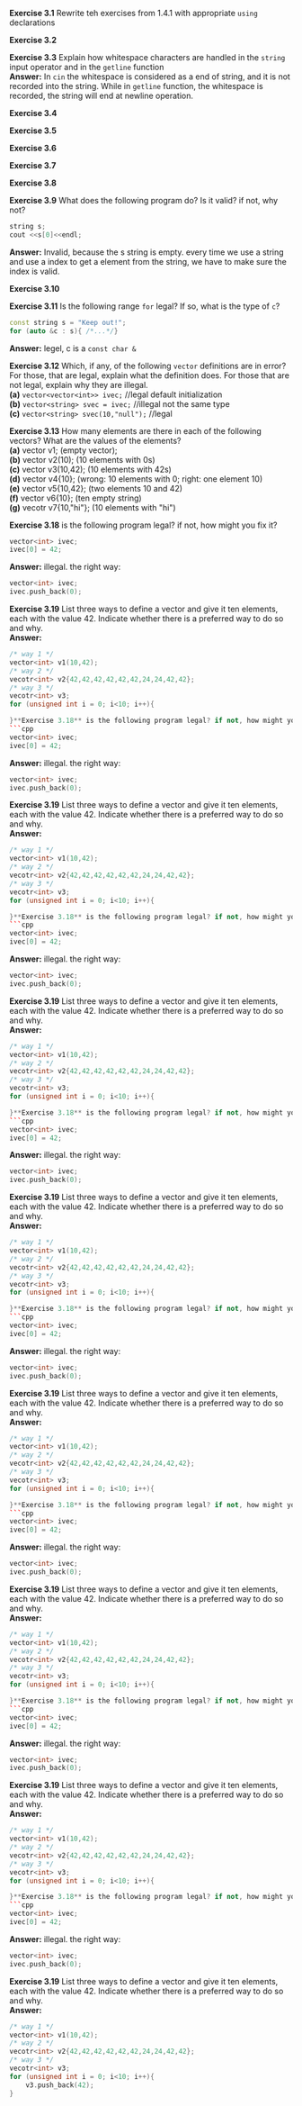 **Exercise 3.1** Rewrite teh exercises from 1.4.1 with appropriate `using` declarations<br />


**Exercise 3.2**


**Exercise 3.3** Explain how whitespace characters are handled in the `string` input operator and in the `getline` function <br />
**Answer:** In `cin` the whitespace is considered as a end of string, and it is not recorded into the string. While in `getline` function, the whitespace is recorded, the string will end at newline operation.


**Exercise 3.4** 


**Exercise 3.5**


**Exercise 3.6**


**Exercise 3.7**


**Exercise 3.8**


**Exercise 3.9** What does the following program do? Is it valid? if not, why not?
```cpp
string s;
cout <<s[0]<<endl;
```
**Answer:** Invalid, because the s string is empty. every time we use a string and use a index to get a element from the string, we have to make sure the index is valid.


**Exercise 3.10**


**Exercise 3.11** Is the following range `for` legal? If so, what is the type of `c`?
```cpp
const string s = "Keep out!";
for (auto &c : s){ /*...*/}
```
**Answer:** legel, c is a `const char &` 


**Exercise 3.12** Which, if any, of the following `vector` definitions are in error? For those, that are legal, explain what the definition does. For those that are not legal, explain why they are illegal.<br />
**(a)** `vector<vector<int>> ivec;` //legal default initialization<br />
**(b)** `vector<string> svec = ivec;` //illegal not the same type<br />
**(c)** `vector<string> svec(10,"null");` //legal


**Exercise 3.13** How many elements are there in each of the following vectors? What are the values of the elements?<br />
**(a)** vector<int> v1; (empty vector);<br />
**(b)** vector<int> v2(10); (10 elements with 0s)<br />
**(c)** vector<int> v3(10,42); (10 elements with 42s)<br />
**(d)** vector<int> v4{10}; (wrong: 10 elements with 0; right: one element 10)<br />
**(e)** vector<int> v5{10,42}; (two elements 10 and 42)<br />
**(f)** vector<string> v6{10}; (ten empty string)<br />
**(g)** vecotr<string> v7{10,"hi"}; (10 elements with "hi")



**Exercise 3.18** is the following program legal? if not, how might you fix it?
```cpp
vector<int> ivec;
ivec[0] = 42;
```
**Answer:** illegal. the right way:
```cpp
vector<int> ivec;
ivec.push_back(0);
```


**Exercise 3.19** List three ways to define a vector and give it ten elements, each with the value 42. Indicate whether there is a preferred way to do so and why.<br />
**Answer:**
```cpp
/* way 1 */
vector<int> v1(10,42);
/* way 2 */
vecotr<int> v2{42,42,42,42,42,42,24,24,42,42};
/* way 3 */
vecotr<int> v3;
for (unsigned int i = 0; i<10; i++){

}**Exercise 3.18** is the following program legal? if not, how might you fix it?
```cpp
vector<int> ivec;
ivec[0] = 42;
```
**Answer:** illegal. the right way:
```cpp
vector<int> ivec;
ivec.push_back(0);
```


**Exercise 3.19** List three ways to define a vector and give it ten elements, each with the value 42. Indicate whether there is a preferred way to do so and why.<br />
**Answer:**
```cpp
/* way 1 */
vector<int> v1(10,42);
/* way 2 */
vecotr<int> v2{42,42,42,42,42,42,24,24,42,42};
/* way 3 */
vecotr<int> v3;
for (unsigned int i = 0; i<10; i++){

}**Exercise 3.18** is the following program legal? if not, how might you fix it?
```cpp
vector<int> ivec;
ivec[0] = 42;
```
**Answer:** illegal. the right way:
```cpp
vector<int> ivec;
ivec.push_back(0);
```


**Exercise 3.19** List three ways to define a vector and give it ten elements, each with the value 42. Indicate whether there is a preferred way to do so and why.<br />
**Answer:**
```cpp
/* way 1 */
vector<int> v1(10,42);
/* way 2 */
vecotr<int> v2{42,42,42,42,42,42,24,24,42,42};
/* way 3 */
vecotr<int> v3;
for (unsigned int i = 0; i<10; i++){

}**Exercise 3.18** is the following program legal? if not, how might you fix it?
```cpp
vector<int> ivec;
ivec[0] = 42;
```
**Answer:** illegal. the right way:
```cpp
vector<int> ivec;
ivec.push_back(0);
```


**Exercise 3.19** List three ways to define a vector and give it ten elements, each with the value 42. Indicate whether there is a preferred way to do so and why.<br />
**Answer:**
```cpp
/* way 1 */
vector<int> v1(10,42);
/* way 2 */
vecotr<int> v2{42,42,42,42,42,42,24,24,42,42};
/* way 3 */
vecotr<int> v3;
for (unsigned int i = 0; i<10; i++){

}**Exercise 3.18** is the following program legal? if not, how might you fix it?
```cpp
vector<int> ivec;
ivec[0] = 42;
```
**Answer:** illegal. the right way:
```cpp
vector<int> ivec;
ivec.push_back(0);
```


**Exercise 3.19** List three ways to define a vector and give it ten elements, each with the value 42. Indicate whether there is a preferred way to do so and why.<br />
**Answer:**
```cpp
/* way 1 */
vector<int> v1(10,42);
/* way 2 */
vecotr<int> v2{42,42,42,42,42,42,24,24,42,42};
/* way 3 */
vecotr<int> v3;
for (unsigned int i = 0; i<10; i++){

}**Exercise 3.18** is the following program legal? if not, how might you fix it?
```cpp
vector<int> ivec;
ivec[0] = 42;
```
**Answer:** illegal. the right way:
```cpp
vector<int> ivec;
ivec.push_back(0);
```


**Exercise 3.19** List three ways to define a vector and give it ten elements, each with the value 42. Indicate whether there is a preferred way to do so and why.<br />
**Answer:**
```cpp
/* way 1 */
vector<int> v1(10,42);
/* way 2 */
vecotr<int> v2{42,42,42,42,42,42,24,24,42,42};
/* way 3 */
vecotr<int> v3;
for (unsigned int i = 0; i<10; i++){

}**Exercise 3.18** is the following program legal? if not, how might you fix it?
```cpp
vector<int> ivec;
ivec[0] = 42;
```
**Answer:** illegal. the right way:
```cpp
vector<int> ivec;
ivec.push_back(0);
```


**Exercise 3.19** List three ways to define a vector and give it ten elements, each with the value 42. Indicate whether there is a preferred way to do so and why.<br />
**Answer:**
```cpp
/* way 1 */
vector<int> v1(10,42);
/* way 2 */
vecotr<int> v2{42,42,42,42,42,42,24,24,42,42};
/* way 3 */
vecotr<int> v3;
for (unsigned int i = 0; i<10; i++){

}**Exercise 3.18** is the following program legal? if not, how might you fix it?
```cpp
vector<int> ivec;
ivec[0] = 42;
```
**Answer:** illegal. the right way:
```cpp
vector<int> ivec;
ivec.push_back(0);
```


**Exercise 3.19** List three ways to define a vector and give it ten elements, each with the value 42. Indicate whether there is a preferred way to do so and why.<br />
**Answer:**
```cpp
/* way 1 */
vector<int> v1(10,42);
/* way 2 */
vecotr<int> v2{42,42,42,42,42,42,24,24,42,42};
/* way 3 */
vecotr<int> v3;
for (unsigned int i = 0; i<10; i++){
    v3.push_back(42);
}
```



